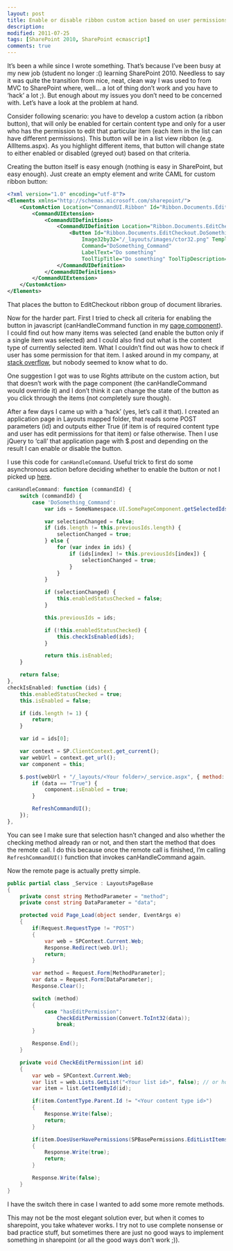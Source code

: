 ```yaml
---
layout: post
title: Enable or disable ribbon custom action based on user permissions
description:
modified: 2011-07-25
tags: [SharePoint 2010, SharePoint ecmascript]
comments: true
---
```

It’s been a while since I wrote something. That’s because I’ve been busy
at my new job (student no longer :() learning SharePoint 2010. Needless
to say it was quite the transition from nice, neat, clean way I was used
to from MVC to SharePoint where, well… a lot of thing don’t work and you
have to ‘hack’ a lot ;). But enough about my issues you don’t need to be
concerned with. Let’s have a look at the problem at hand.

Consider following scenario: you have to develop a custom action (a
ribbon button), that will only be enabled for certain content type and
only for a user who has the permission to edit that particular item
(each item in the list can have different permissions). This button will
be in a list view ribbon (e.g. AllItems.aspx). As you highlight
different items, that button will change state to either enabled or
disabled (greyed out) based on that criteria.

Creating the button itself is easy enough (nothing is easy in
SharePoint, but easy enough). Just create an empty element and write
CAML for custom ribbon button:

```xml
<?xml version="1.0" encoding="utf-8"?>
<Elements xmlns="http://schemas.microsoft.com/sharepoint/">
    <CustomAction Location="CommandUI.Ribbon" Id="Ribbon.Documents.EditCheckout.DoSomething">
        <CommandUIExtension>
            <CommandUIDefinitions>
                <CommandUIDefinition Location="Ribbon.Documents.EditCheckout.Controls._children">
                    <Button Id="Ribbon.Documents.EditCheckout.DoSomethingButton"
                        Image32by32="/_layouts/images/ctor32.png" TemplateAlias="o1"
                        Command="DoSomething_Command"
                        LabelText="Do something"
                        ToolTipTitle="Do something" ToolTipDescription="Does something" />
                </CommandUIDefinition>
            </CommandUIDefinitions>
        </CommandUIExtension>
    </CustomAction>
</Elements>
```

That places the button to EditCheckout ribbon group of document
libraries.

Now for the harder part. First I tried to check all criteria for
enabling the button in javascript (canHandleCommand function in my [page
component](http://www.wictorwilen.se/Post/Creating-a-SharePoint-2010-Ribbon-extension-part-2.aspx)).
I could find out how many items was selected (and enable the button only
if a single item was selected) and I could also find out what is the
content type of currently selected item. What I couldn’t find out was
how to check if user has some permission for that item. I asked around
in my company, at [stack
overflow](http://stackoverflow.com/questions/6692877/sharepoint-2010-enable-custom-ribbon-button-only-if-user-has-permission-to-edit),
but nobody seemed to know what to do.

One suggestion I got was to use Rights attribute on the custom action,
but that doesn’t work with the page component (the canHandleCommand
would override it) and I don’t think it can change the state of the
button as you click through the items (not completely sure though).

After a few days I came up with a ‘hack’ (yes, let’s call it that). I
created an application page in Layouts mapped folder, that reads some
POST parameters (id) and outputs either True (if item is of required
content type and user has edit permissions for that item) or false
otherwise. Then I use jQuery to ‘call’ that application page with
\$.post and depending on the result I can enable or disable the button.

I use this code for `canHandleCommand`. Useful trick to first do some
asynchronous action before deciding whether to enable the button or not
I picked up
[here](http://blog.mastykarz.nl/sample-code-asynchronously-checking-ribbon-command/).

```js
canHandleCommand: function (commandId) {
    switch (commandId) {
        case 'DoSomething_Command':
            var ids = SomeNamespace.UI.SomePageComponent.getSelectedIds(); // gets array of 'id' of selected items

            var selectionChanged = false;
            if (ids.length != this.previousIds.length) {
                selectionChanged = true;
            } else {
                for (var index in ids) {
                    if (ids[index] != this.previousIds[index]) {
                        selectionChanged = true;
                    }
                }
            }

            if (selectionChanged) {
                this.enabledStatusChecked = false;
            }

            this.previousIds = ids;

            if (!this.enabledStatusChecked) {
                this.checkIsEnabled(ids);
            }

            return this.isEnabled;
    }

    return false;
},
checkIsEnabled: function (ids) {
    this.enabledStatusChecked = true;
    this.isEnabled = false;

    if (ids.length != 1) {
        return;
    }

    var id = ids[0];

    var context = SP.ClientContext.get_current();
    var webUrl = context.get_url();
    var component = this;

    $.post(webUrl + "/_layouts/<Your folder>/_service.aspx", { method: 'hasEditPermission', data: id }, function (data) {
        if (data == "True") {
            component.isEnabled = true;
        }

        RefreshCommandUI();
    });
},
```

You can see I make sure that selection hasn’t changed and also whether
the checking method already ran or not, and then start the method that
does the remote call. I do this because once the remote call is
finished, I’m calling `RefreshCommandUI()` function that invokes
canHandleCommand again.

Now the remote page is actually pretty simple.

```csharp
public partial class _Service : LayoutsPageBase
{
    private const string MethodParameter = "method";
    private const string DataParameter = "data";

    protected void Page_Load(object sender, EventArgs e)
    {
        if(Request.RequestType != "POST")
        {
            var web = SPContext.Current.Web;
            Response.Redirect(web.Url);
            return;
        }

        var method = Request.Form[MethodParameter];
        var data = Request.Form[DataParameter];
        Response.Clear();

        switch (method)
        {
            case "hasEditPermission":
                CheckEditPermission(Convert.ToInt32(data));
                break;
        }

        Response.End();
    }

    private void CheckEditPermission(int id)
    {
        var web = SPContext.Current.Web;
        var list = web.Lists.GetList("<Your list id>", false); // or however else you get your list
        var item = list.GetItemById(id);

        if(item.ContentType.Parent.Id != "<Your content type id>")
        {
            Response.Write(false);
            return;
        }

        if(item.DoesUserHavePermissions(SPBasePermissions.EditListItems))
        {
            Response.Write(true);
            return;
        }

        Response.Write(false);
    }
}
```

I have the switch there in case I wanted to add some more remote
methods.

This may not be the most elegant solution ever, but when it comes to
sharepoint, you take whatever works. I try not to use complete nonsense
or bad practice stuff, but sometimes there are just no good ways to
implement something in sharepoint (or all the good ways don’t work ;)).
